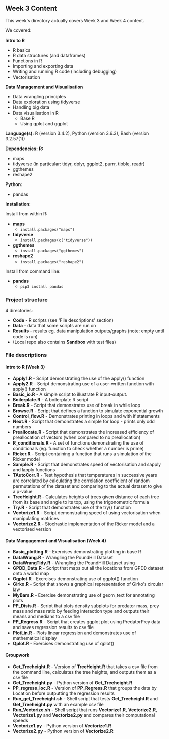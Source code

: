 ## Week 3 Content

This week's directory actually covers Week 3 and Week 4 content.

We covered:

**Intro to R**
- R basics
- R data structures (and dataframes)
- Functions in R
- Importing and exporting data
- Writing and running R code (including debugging)
- Vectorisation

**Data Management and Visualisation**
- Data wrangling principles
- Data exploration using tidyverse
- Handling big data
- Data visualisation in R
  - Base R
  - Using qplot and ggplot

**Language(s):** R (version 3.4.2), Python (version 3.6.3), Bash (version 3.2.57(1))

**Dependencies:**
**R:**
- maps
- tidyverse (in particular: tidyr, dplyr, ggplot2, purrr, tibble, readr)
- ggthemes
- reshape2

**Python:**
- pandas

**Installation:**

Install from within R:
- **maps**
  - `install.packages("maps")`
- **tidyverse**
  - `install.packages(c("tidyverse"))`
- **ggthemes**
  - `install.packages("ggthemes")`
- **reshape2**
  - `install.packages("reshape2")`

Install from command line:
- **pandas**
  - `pip3 install pandas`

### Project structure

4 directories:
- **Code** - R scripts (see 'File descriptions' section)
- **Data** - data that some scripts are run on
- **Results** - results eg. data manipulation outputs/graphs (note: empty until code is run)
- (Local repo also contains **Sandbox** with test files)

### File descriptions

#### Intro to R (Week 3)
- **Apply1.R** - Script demonstrating the use of the apply() function
- **Apply2.R** - Script demonstrating use of a user-written function with apply() function
- **Basic_io.R** - A simple script to illustrate R input-output.
- **Boilerplate.R** - A boilerplate R script
- **Break.R** - Script that demonstrates use of break in while loop
- **Browse.R** - Script that defines a function to simulate exponential growth
- **Control_flow.R** - Demonstrates printing in loops and with if statements
- **Next.R** - Script that demonstrates a simple for loop - prints only odd numbers
- **Preallocate.R** - Script that demonstrates the increased efficiency of preallocation of vectors (when compared to no preallocation)
- **R_conditionals.R** - A set of functions demonstrating the use of conditionals (eg. function to check whether a number is prime)
- **Ricker.R** - Script containing a function that runs a simulation of the Ricker model
- **Sample.R** - Script that demonstrates speed of vectorisation and sapply and lapply functions
- **TAutoCorr.R** - Test hypothesis that temperatures in successive years are correlated by calculating the correlation coefficient of random permutations of the dataset and comparing to the actual dataset to give a p-value
- **TreeHeight.R** - Calculates heights of trees given distance of each tree from its base and angle to its top, using the trigonometric formula
- **Try.R** - Script that demonstrates use of the try() function
- **Vectorize1.R** - Script demonstrating speed of using vectorisation when manipulating matrices
- **Vectorize2.R** - Stochastic implementation of the Ricker model and a vectorised version

#### Data Mangagement and Visualisation (Week 4)
- **Basic_plotting.R** - Exercises demonstrating plotting in base R
- **DataWrang.R** - Wrangling the PoundHill Dataset
- **DataWrangTidy.R** - Wrangling the PoundHill Dataset using
- **GPDD_Data.R** - Script that maps out all the locations from GPDD dataset onto a world map
- **Ggplot.R** - Exercises demonstrating use of ggplot() function
- **Girko.R** - Script that shows a graphical representation of Girko's circular law
- **MyBars.R** - Exercise demonstrating use of geom_text for annotating plots
- **PP_Dists.R** - Script that plots density subplots for predator mass, prey mass and mass ratio by feeding interaction type and outputs their means and medians to a csv file
- **PP_Regress.R** - Script that creates ggplot plot using PredatorPrey data and saves regression results to csv file
- **PlotLin.R** - Plots linear regression and demonstrates use of mathematical display
- **Qplot.R** - Exercises demonstrating use of qplot()

#### Groupwork
- **Get_Treeheight.R** - Version of **TreeHeight.R** that takes a csv file from the command line, calculates the tree heights, and outputs them as a csv file
- **Get_Treeheight.py** - Python version of **Get_Treeheight.R**
- **PP_regress_loc.R** - Version of **PP_Regress.R** that groups the data by Location before outputting the regression results
- **Run_get_Treeheight.sh** - Shell script that tests **Get_Treeheight.R** and **Get_Treeheight.py** with an example csv file
- **Run_Vectorize.sh** - Shell script that runs **Vectorize1.R**, **Vectorize2.R**, **Vectorize1.py** and **Vectorize2.py** and compares their computational speeds
- **Vectorize1.py** - Python version of **Vectorize1.R**
- **Vectorize2.py** - Python version of **Vectorize2.R**
